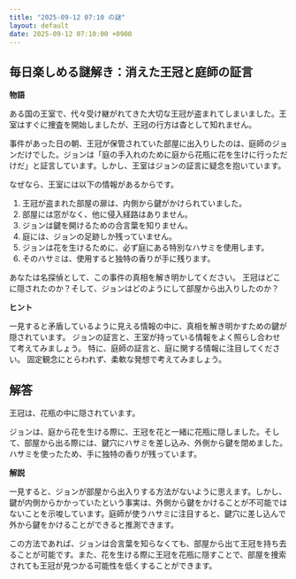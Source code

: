 ```yaml
---
title: "2025-09-12 07:10 の謎"
layout: default
date: 2025-09-12 07:10:00 +0900
---
```

## 毎日楽しめる謎解き：消えた王冠と庭師の証言

**物語**

ある国の王室で、代々受け継がれてきた大切な王冠が盗まれてしまいました。王室はすぐに捜査を開始しましたが、王冠の行方は杳として知れません。

事件があった日の朝、王冠が保管されていた部屋に出入りしたのは、庭師のジョンだけでした。ジョンは「庭の手入れのために庭から花瓶に花を生けに行っただけだ」と証言しています。しかし、王室はジョンの証言に疑念を抱いています。

なぜなら、王室には以下の情報があるからです。

1.  王冠が盗まれた部屋の扉は、内側から鍵がかけられていました。
2.  部屋には窓がなく、他に侵入経路はありません。
3.  ジョンは鍵を開けるための合言葉を知りません。
4.  庭には、ジョンの足跡しか残っていません。
5.  ジョンは花を生けるために、必ず庭にある特別なハサミを使用します。
6.  そのハサミは、使用すると独特の香りが手に残ります。

あなたは名探偵として、この事件の真相を解き明かしてください。
王冠はどこに隠されたのか？そして、ジョンはどのようにして部屋から出入りしたのか？

**ヒント**

一見すると矛盾しているように見える情報の中に、真相を解き明かすための鍵が隠されています。
ジョンの証言と、王室が持っている情報をよく照らし合わせて考えてみましょう。
特に、庭師の証言と、庭に関する情報に注目してください。
固定観念にとらわれず、柔軟な発想で考えてみましょう。

## 解答

王冠は、花瓶の中に隠されています。

ジョンは、庭から花を生ける際に、王冠を花と一緒に花瓶に隠しました。そして、部屋から出る際には、鍵穴にハサミを差し込み、外側から鍵を閉めました。ハサミを使ったため、手に独特の香りが残っています。

**解説**

一見すると、ジョンが部屋から出入りする方法がないように思えます。しかし、鍵が内側からかかっていたという事実は、外側から鍵をかけることが不可能ではないことを示唆しています。庭師が使うハサミに注目すると、鍵穴に差し込んで外から鍵をかけることができると推測できます。

この方法であれば、ジョンは合言葉を知らなくても、部屋から出て王冠を持ち去ることが可能です。また、花を生ける際に王冠を花瓶に隠すことで、部屋を捜索されても王冠が見つかる可能性を低くすることができます。
